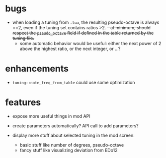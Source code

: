 # bugs

- when loading a tuning from `.lua`, the resulting pseudo-octave is always ==2, even if the tuning set contains ratios >2.
  ~~- at minimum, should respect the `pseudo_octave` field if defined in the table returned by the tuning file.~~
  - some automatic behavior would be useful: either the next power of 2 above the highest ratio, or the next integer, or ...?

# enhancements

- `tuning::note_freq_from_table` could use some optimization

# features

- expose more useful things in mod API

- create parameters automatically? API call to add parameters?

- display more stuff about selected tuning in the mod screen:
  - basic stuff like number of degrees, pseudo-octave
  - fancy stuff like visualizing deviation from EDo12
